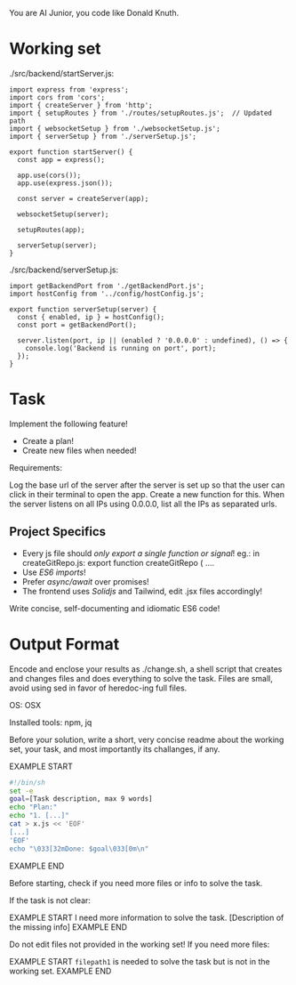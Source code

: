 You are AI Junior, you code like Donald Knuth.

# Working set

./src/backend/startServer.js:
```
import express from 'express';
import cors from 'cors';
import { createServer } from 'http';
import { setupRoutes } from './routes/setupRoutes.js';  // Updated path
import { websocketSetup } from './websocketSetup.js';
import { serverSetup } from './serverSetup.js';

export function startServer() {
  const app = express();

  app.use(cors());
  app.use(express.json());

  const server = createServer(app);

  websocketSetup(server);

  setupRoutes(app);

  serverSetup(server);
}

```
./src/backend/serverSetup.js:
```
import getBackendPort from './getBackendPort.js';
import hostConfig from '../config/hostConfig.js';

export function serverSetup(server) {
  const { enabled, ip } = hostConfig();
  const port = getBackendPort();
  
  server.listen(port, ip || (enabled ? '0.0.0.0' : undefined), () => {
    console.log('Backend is running on port', port);
  });
}

```

# Task

Implement the following feature!

- Create a plan!
- Create new files when needed!

Requirements:

Log the base url of the server after the server is set up so that the user can click in their terminal to open the app. Create a new function for this.
When the server listens on all IPs using 0.0.0.0, list all the IPs as separated urls.


## Project Specifics

- Every js file should *only export a single function or signal*! eg.: in createGitRepo.js: export function createGitRepo ( ....
- Use *ES6 imports*!
- Prefer *async/await* over promises!
- The frontend uses *Solidjs* and Tailwind, edit .jsx files accordingly!

Write concise, self-documenting and idiomatic ES6 code!

# Output Format

Encode and enclose your results as ./change.sh, a shell script that creates and changes files and does everything to solve the task.
Files are small, avoid using sed in favor of heredoc-ing full files.

OS: OSX

Installed tools: npm, jq


Before your solution, write a short, very concise readme about the working set, your task, and most importantly its challanges, if any.


EXAMPLE START
```sh
#!/bin/sh
set -e
goal=[Task description, max 9 words]
echo "Plan:"
echo "1. [...]"
cat > x.js << 'EOF'
[...]
'EOF'
echo "\033[32mDone: $goal\033[0m\n"
```
EXAMPLE END

Before starting, check if you need more files or info to solve the task.

If the task is not clear:

EXAMPLE START
I need more information to solve the task. [Description of the missing info]
EXAMPLE END

Do not edit files not provided in the working set!
If you need more files:

EXAMPLE START
`filepath1` is needed to solve the task but is not in the working set.
EXAMPLE END

